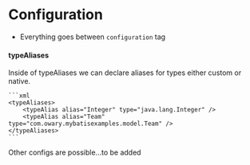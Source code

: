 # Configuration

- Everything goes between `configuration` tag
#### typeAliases

Inside of typeAliases we can declare aliases for types either custom or native.

    ```xml
    <typeAliases>
        <typeAlias alias="Integer" type="java.lang.Integer" />
        <typeAlias alias="Team" type="com.owary.mybatisexamples.model.Team" />
    </typeAliases>
    ```
Other configs are possible...to be added
